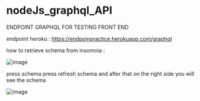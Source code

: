 # nodeJs_graphql_API

ENDPOINT GRAPHQL FOR TESTING FRONT END

endpoint heroku : https://endpoinpractice.herokuapp.com/graphql
 
how to retrieve schema from insomnia :


![image](https://user-images.githubusercontent.com/48232195/151764267-bdc21349-d39c-4863-8509-29944a23281c.png)



press schema
press refresh schema
and after that on the right side you will see the schema


![image](https://user-images.githubusercontent.com/48232195/151764385-6fb19485-0303-4ed6-b6b2-a06caeec19cf.png)
